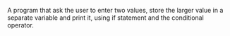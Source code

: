 A program that ask the user to enter two values, store the larger value in a separate variable and print it, using if statement and the conditional operator.
